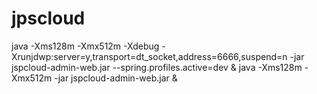 # jpscloud

java -Xms128m -Xmx512m -Xdebug -Xrunjdwp:server=y,transport=dt_socket,address=6666,suspend=n -jar jspcloud-admin-web.jar --spring.profiles.active=dev &
java -Xms128m -Xmx512m -jar jspcloud-admin-web.jar &